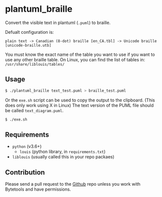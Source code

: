 # plantuml_braille

Convert the visible text in plantuml (`.puml`) to braille.

Defualt configuration is:

```
plain text -> Canadian (8-dot) braille [en_CA.tbl] -> Unicode braille [unicode-braille.utb]
```

You must know the exact name of the table you want to use if you want to use any other braille table.
On Linux, you can find the list of tables in: `/usr/share/liblouis/tables/`

## Usage

```bash
$ ./plantuml_braille text_test.puml > braille_test.puml
```

Or the `exe.sh` script can be used to copy the output to the clipboard.
(This does only work using X in Linux)
The text version of the PUML file should be called `text_diagram.puml`.

```bash
$ ./exe.sh
```

## Requirements

* `python` (v3.6+)
	* `louis` (python library, in `requirements.txt`)
* `liblouis` (usually called this in your repo packaes)

## Contribution

Please send a pull request to the [Github](https://github.com/bytetools/plantuml_braille/) repo unless you work with Bytetools and have permissions.
